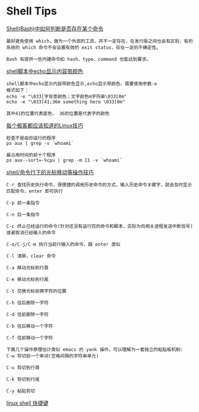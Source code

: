 # Shell Tips
[Shell(Bash)中如何判断是否存在某个命令](https://segmentfault.com/q/1010000000156870)
	
	最好避免使用 which，做为一个外部的工具，并不一定存在，在发行版之间也会有区别，有的系统的 which 命令不会设置有效的 exit status，存在一定的不确定性。

	Bash 有提供一些内建命令如 hash、type、command 也能达到要求。


[shell脚本中echo显示内容带颜色](http://www.cnblogs.com/lr-ting/archive/2013/02/28/2936792.html)

	shell脚本中echo显示内容带颜色显示,echo显示带颜色，需要使用参数-e 
	格式如下：
	echo -e "\033[字背景颜色；文字颜色m字符串\033[0m" 
	echo -e "\033[41;36m something here \033[0m" 
	
	其中41的位置代表底色， 36的位置是代表字的颜色 
	

[每个极客都应该知道的Linux技巧]()

	检查不是由你运行的程序
	ps aux | grep -v `whoami`
	
  	最占用时间的前十个程序
  	ps aux--sort=-%cpu | grep -m 11 -v `whoami`

[shell/命令行下的光标移动等操作技巧]("http://blog.163.com/fenglang_2006/blog/static/13366231820110533940446/")

	C-r 查找历史执行命令，很便捷的调用历史命令的方式，输入历史命令关键字，就会及时显示匹配命令，enter 即可执行

	C-p 前一条指令

	C-n 后一条指令

	C-c 终止已经运行的命令(针对还没有运行完的命令和脚本，实际为向相关进程发送中断信号)或者取消已经输入的命令

	C-o/C-j/C-m 执行当前行输入的命令，跟 enter 类似

	C-l 清屏，clear 命令

	C-a 移动光标到行首

	C-e 移动光标到行尾

	C-t 交换光标前俩字符的位置

	C-h 往后删除一字符

	C-d 往前删除一字符

	C-b 往后移动一个字符

	C-f 往前移动一个字符

	下面几个操作原理估计类似 emacs 的 yank 操作，可以理解为一套独立的粘贴板机制:
	C-w 剪切前一个单词(空格间隔的字符串单元)

	C-u 剪切到行首

	C-k 剪切到行尾

	C-y 粘贴剪切
	
[linux shell 快捷键](http://blog.chinaunix.net/uid-361890-id-342066.html)	
		
	